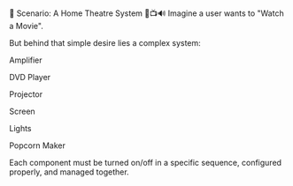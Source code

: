 🔧 Scenario: A Home Theatre System 🎥📺🔊
Imagine a user wants to "Watch a Movie".

But behind that simple desire lies a complex system:

Amplifier

DVD Player

Projector

Screen

Lights

Popcorn Maker

Each component must be turned on/off in a specific sequence, configured properly, and managed together.